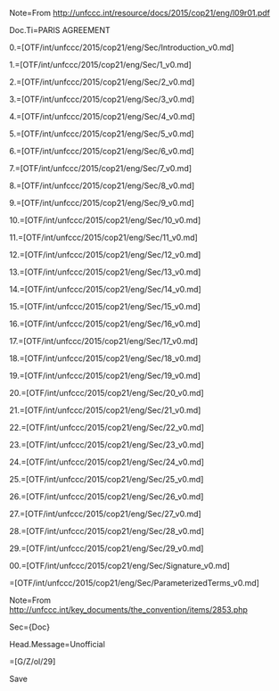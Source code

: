 Note=From http://unfccc.int/resource/docs/2015/cop21/eng/l09r01.pdf

Doc.Ti=PARIS AGREEMENT

0.=[OTF/int/unfccc/2015/cop21/eng/Sec/Introduction_v0.md]

1.=[OTF/int/unfccc/2015/cop21/eng/Sec/1_v0.md]

2.=[OTF/int/unfccc/2015/cop21/eng/Sec/2_v0.md]

3.=[OTF/int/unfccc/2015/cop21/eng/Sec/3_v0.md]

4.=[OTF/int/unfccc/2015/cop21/eng/Sec/4_v0.md]

5.=[OTF/int/unfccc/2015/cop21/eng/Sec/5_v0.md]

6.=[OTF/int/unfccc/2015/cop21/eng/Sec/6_v0.md]

7.=[OTF/int/unfccc/2015/cop21/eng/Sec/7_v0.md]

8.=[OTF/int/unfccc/2015/cop21/eng/Sec/8_v0.md]

9.=[OTF/int/unfccc/2015/cop21/eng/Sec/9_v0.md]

10.=[OTF/int/unfccc/2015/cop21/eng/Sec/10_v0.md]

11.=[OTF/int/unfccc/2015/cop21/eng/Sec/11_v0.md]

12.=[OTF/int/unfccc/2015/cop21/eng/Sec/12_v0.md]

13.=[OTF/int/unfccc/2015/cop21/eng/Sec/13_v0.md]

14.=[OTF/int/unfccc/2015/cop21/eng/Sec/14_v0.md]

15.=[OTF/int/unfccc/2015/cop21/eng/Sec/15_v0.md]

16.=[OTF/int/unfccc/2015/cop21/eng/Sec/16_v0.md]

17.=[OTF/int/unfccc/2015/cop21/eng/Sec/17_v0.md]

18.=[OTF/int/unfccc/2015/cop21/eng/Sec/18_v0.md]

19.=[OTF/int/unfccc/2015/cop21/eng/Sec/19_v0.md]

20.=[OTF/int/unfccc/2015/cop21/eng/Sec/20_v0.md]

21.=[OTF/int/unfccc/2015/cop21/eng/Sec/21_v0.md]

22.=[OTF/int/unfccc/2015/cop21/eng/Sec/22_v0.md]

23.=[OTF/int/unfccc/2015/cop21/eng/Sec/23_v0.md]

24.=[OTF/int/unfccc/2015/cop21/eng/Sec/24_v0.md]

25.=[OTF/int/unfccc/2015/cop21/eng/Sec/25_v0.md]

26.=[OTF/int/unfccc/2015/cop21/eng/Sec/26_v0.md]

27.=[OTF/int/unfccc/2015/cop21/eng/Sec/27_v0.md]

28.=[OTF/int/unfccc/2015/cop21/eng/Sec/28_v0.md]

29.=[OTF/int/unfccc/2015/cop21/eng/Sec/29_v0.md]

00.=[OTF/int/unfccc/2015/cop21/eng/Sec/Signature_v0.md]

=[OTF/int/unfccc/2015/cop21/eng/Sec/ParameterizedTerms_v0.md]

Note=From http://unfccc.int/key_documents/the_convention/items/2853.php

Sec={Doc}

Head.Message=Unofficial

=[G/Z/ol/29]  

Save
